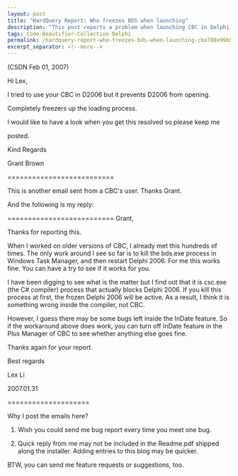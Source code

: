 ```yaml
---
layout: post
title: "HardQuery Report: Who freezes BDS when launching"
description: "This post reports a problem when launching CBC in Delphi 2006."
tags: Code-Beautifier-Collection Delphi
permalink: /hardquery-report-who-freezes-bds-when-launching-cba788e99b53
excerpt_separator: <!--more-->
---
```

(CSDN Feb 01, 2007)

Hi Lex,

I tried to use your CBC in D2006 but it prevents D2006 from opening.

Completely freezers up the loading process.

I would like to have a look when you get this resolved so please keep me

posted.

Kind Regards

Grant Brown
<!--more-->

==========================

This is another email sent from a CBC's user. Thanks Grant.

And the following is my reply:

==========================
Grant,

Thanks for reporting this.

When I worked on older versions of CBC, I already met this hundreds of times. The only work around I see so far is to kill the bds.exe process in Windows Task Manager, and then restart Delphi 2006. For me this works fine. You can have a try to see if it works for you.

I have been digging to see what is the matter but I find out that it is csc.exe (the C# compiler) process that actually blocks Delphi 2006. If you kill this process at first, the frozen Delphi 2006 will be active. As a result, I think it is something wrong inside the compiler, not CBC.

However, I guess there may be some bugs left inside the InDate feature. So if the workaround above does work, you can turn off InDate feature in the Plus Manager of CBC to see whether anything else goes fine.

Thanks again for your report.

Best regards

Lex Li

2007.01.31

====================

Why I post the emails here?

1. Wish you could send me bug report every time you meet one bug.

2. Quick reply from me may not be included in the Readme.pdf shipped along the installer. Adding entries to this blog may be quicker.

BTW, you can send me feature requests or suggestions, too.
